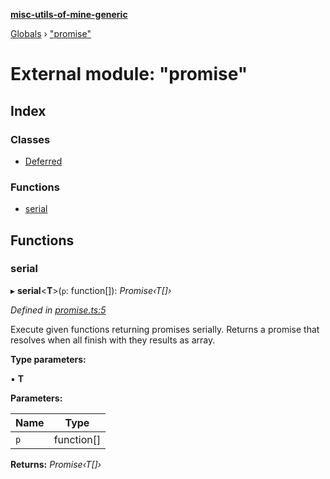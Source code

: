 **[misc-utils-of-mine-generic](../README.md)**

[Globals](../globals.md) › ["promise"](_promise_.md)

# External module: "promise"

## Index

### Classes

* [Deferred](../classes/_promise_.deferred.md)

### Functions

* [serial](_promise_.md#serial)

## Functions

###  serial

▸ **serial**<**T**>(`p`: function[]): *Promise‹T[]›*

*Defined in [promise.ts:5](https://github.com/cancerberoSgx/misc-utils-of-mine/blob/8751647/misc-utils-of-mine-generic/src/promise.ts#L5)*

Execute given functions returning promises serially. Returns a promise that resolves when all finish with they results as array.

**Type parameters:**

▪ **T**

**Parameters:**

Name | Type |
------ | ------ |
`p` | function[] |

**Returns:** *Promise‹T[]›*